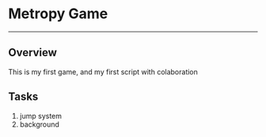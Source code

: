 #  Metropy Game
___
## Overview
This is my first game, and my first script with colaboration

## Tasks
1. jump system
2. background